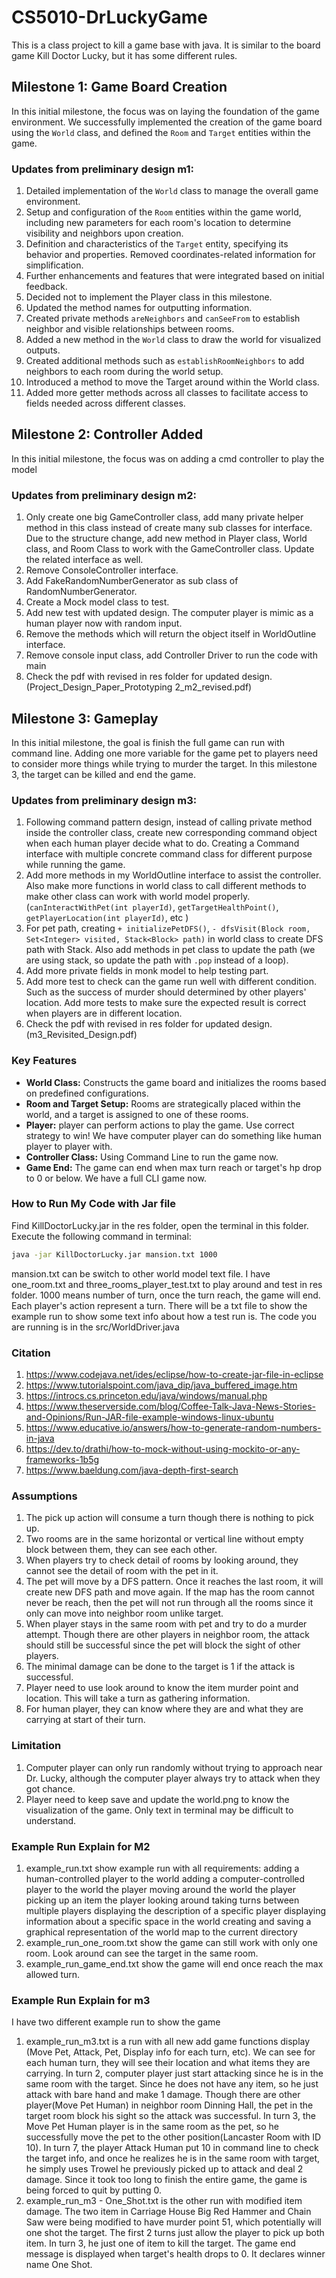 # CS5010-DrLuckyGame
This is a class project to kill a game base with java. It is similar to the board game Kill Doctor Lucky, but it has some different rules. 

## Milestone 1: Game Board Creation

In this initial milestone, the focus was on laying the foundation of the game environment. We successfully implemented the creation of the game board using the `World` class, and defined the `Room` and `Target` entities within the game.

### Updates from preliminary design m1:
1. Detailed implementation of the `World` class to manage the overall game environment.
2. Setup and configuration of the `Room` entities within the game world, including new parameters for each room's location to determine visibility and neighbors upon creation.
3. Definition and characteristics of the `Target` entity, specifying its behavior and properties. Removed coordinates-related information for simplification.
4. Further enhancements and features that were integrated based on initial feedback.
5. Decided not to implement the Player class in this milestone.
6. Updated the method names for outputting information.
7. Created private methods `areNeighbors` and `canSeeFrom` to establish neighbor and visible relationships between rooms.
8. Added a new method in the `World` class to draw the world for visualized outputs.
9.  Created additional methods such as `establishRoomNeighbors` to add neighbors to each room during the world setup.
10. Introduced a method to move the Target around within the World class.
11. Added more getter methods across all classes to facilitate access to fields needed across different classes.

## Milestone 2: Controller Added

In this initial milestone, the focus was on adding a cmd controller to play the model

### Updates from preliminary design m2:
1. Only create one big GameController class, add many private helper method in this class instead of create many sub classes for interface. Due to the structure change, add new method in Player class, World class, and Room Class to work with the GameController class. Update the related interface as well. 
2. Remove ConsoleController interface.
3. Add FakeRandomNumberGenerator as sub class of RandomNumberGenerator.
4. Create a Mock model class to test. 
5. Add new test with updated design. The computer player is mimic as a human player now with random input.
6. Remove the methods which will return the object itself in WorldOutline interface. 
7. Remove console input class, add Controller Driver to run the code with main
8. Check the pdf with revised in res folder for updated design. (Project_Design_Paper_Prototyping 2_m2_revised.pdf)

## Milestone 3: Gameplay

In this initial milestone, the goal is finish the full game can run with command line. Adding one more variable for the game pet to players need to consider more things while trying to murder the target. In this milestone 3, the target can be killed and end the game.

### Updates from preliminary design m3:
1. Following command pattern design, instead of calling private method inside the controller class, create new corresponding command object when each human player decide what to do. Creating a Command interface with multiple concrete command class for different purpose while running the game.
2. Add more methods in my WorldOutline interface to assist the controller. Also make more functions in world class to call different methods to make other class can work with world model properly. (`canInteractWithPet(int playerId)`, `getTargetHealthPoint()`, `getPlayerLocation(int playerId)`, etc )
3. For pet path, creating `+ initializePetDFS()`, `- dfsVisit(Block room, Set<Integer> visited, Stack<Block> path)` in world class to create DFS path with Stack. Also add methods in pet class to update the path (we are using stack, so update the path with `.pop` instead of a loop).
4. Add more private fields in monk model to help testing part.
5. Add more test to check can the game run well with different condition. Such as the success of murder should determined by other players' location. Add more tests to make sure the expected result is correct when players are in different location.
6. Check the pdf with revised in res folder for updated design. (m3_Revisited_Design.pdf)

### Key Features
- **World Class:** Constructs the game board and initializes the rooms based on predefined configurations.
- **Room and Target Setup:** Rooms are strategically placed within the world, and a target is assigned to one of these rooms.
- **Player:** player can perform actions to play the game. Use correct strategy to win! We have computer player can do something like human player to player with.
- **Controller Class:** Using Command Line to run the game now. 
- **Game End:** The game can end when max turn reach or target's hp drop to 0 or below. We have a full CLI game now.

### How to Run My Code with Jar file
Find KillDoctorLucky.jar in the res folder, open the terminal in this folder. Execute the following command in terminal:
```bash
java -jar KillDoctorLucky.jar mansion.txt 1000
```
mansion.txt can be switch to other world model text file. I have one_room.txt and three_rooms_player_test.txt to play around and test in res folder.
1000 means number of turn, once the turn reach, the game will end. Each player's action represent a turn. 
There will be a txt file to show the example run to show some text info about how a test run is. The code you are running is in the src/WorldDriver.java

### Citation
1. https://www.codejava.net/ides/eclipse/how-to-create-jar-file-in-eclipse
2. https://www.tutorialspoint.com/java_dip/java_buffered_image.htm
3. https://introcs.cs.princeton.edu/java/windows/manual.php
4. https://www.theserverside.com/blog/Coffee-Talk-Java-News-Stories-and-Opinions/Run-JAR-file-example-windows-linux-ubuntu
5. https://www.educative.io/answers/how-to-generate-random-numbers-in-java
6. https://dev.to/drathi/how-to-mock-without-using-mockito-or-any-frameworks-1b5g
7. https://www.baeldung.com/java-depth-first-search

### Assumptions 
1. The pick up action will consume a turn though there is nothing to pick up.
2. Two rooms are in the same horizontal or vertical line without empty block between them, they can see each other. 
3. When players try to check detail of rooms by looking around, they cannot see the detail of room with the pet in it. 
4. The pet will move by a DFS pattern. Once it reaches the last room, it will create new DFS path and move again. If the map has the room cannot never be reach, then the pet will not run through all the rooms since it only can move into neighbor room unlike target.
5. When player stays in the same room with pet and try to do a murder attempt. Though there are other players in neighbor room, the attack should still be successful since the pet will block the sight of other players. 
6. The minimal damage can be done to the target is 1 if the attack is successful.                           
7. Player need to use look around to know the item murder point and location. This will take a turn as gathering information. 
8. For human player, they can know where they are and what they are carrying at start of their turn. 

### Limitation
1. Computer player can only run randomly without trying to approach near Dr. Lucky, although the computer player always try to attack when they got chance.
2. Player need to keep save and update the world.png to know the visualization of the game. Only text in terminal may be difficult to understand. 

### Example Run Explain for M2
1. example_run.txt show example run with all requirements: adding a human-controlled player to the world
adding a computer-controlled player to the world
the player moving around the world
the player picking up an item
the player looking around
taking turns between multiple players
displaying the description of a specific player
displaying information about a specific space in the world
creating and saving a graphical representation of the world map to the current directory
2. example_run_one_room.txt show the game can still work with only one room. Look around can see the target in the same room. 
3. example_run_game_end.txt show the game will end once reach the max allowed turn. 

### Example Run Explain for m3
I have two different example run to show the game
1. example_run_m3.txt is a run with all new add game functions display (Move Pet, Attack, Pet, Display info for each turn, etc). We can see for each human turn, they will see their location and what items they are carrying. In turn 2, computer player just start attacking since he is in the same room with the target. Since he does not have any item, so he just attack with bare hand and make 1 damage. Though there are other player(Move Pet Human) in neighbor room Dinning Hall, the pet in the target room block his sight so the attack was successful. In turn 3, the Move Pet Human player is in the same room as the pet, so he successfully move the pet to the other position(Lancaster Room with ID 10). In turn 7, the player Attack Human put 10 in command line to check the target info, and once he realizes he is in the same room with target, he simply uses Trowel he previously picked up to attack and deal 2 damage. Since it took too long to finish the entire game, the game is being forced to quit by putting 0.
2. example_run_m3 - One_Shot.txt is the other run with modified item damage. The two item in Carriage House Big Red Hammer and Chain Saw were being modified to have murder point 51, which potentially will one shot the target. The first 2 turns just allow the player to pick up both item. In turn 3, he just one of item to kill the target. The game end message is displayed when target's health drops to 0. It declares winner name One Shot.
